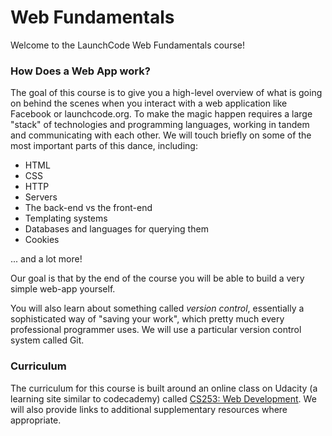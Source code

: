 # Web Fundamentals

Welcome to the LaunchCode Web Fundamentals course!

### How Does a Web App work?

The goal of this course is to give you a high-level overview of what is going on behind the scenes when you interact with a web application like Facebook or launchcode.org. To make the magic happen requires a large "stack" of technologies and programming languages, working in tandem and communicating with each other. We will touch briefly on some of the most important parts of this dance, including:

* HTML
* CSS
* HTTP
* Servers
* The back-end vs the front-end
* Templating systems 
* Databases and languages for querying them
* Cookies

... and a lot more! 

Our goal is that by the end of the course you will be able to build a very simple web-app yourself.

You will also learn about something called *version control*, essentially a sophisticated way of "saving your work", which pretty much every professional programmer uses. We will use a particular version control system called Git.

### Curriculum

The curriculum for this course is built around an online class on Udacity (a learning site similar to codecademy) called [CS253: Web Development][udacity-course]. We will also provide links to additional supplementary resources where appropriate.


[udacity-course]: https://www.udacity.com/course/web-development--cs253






